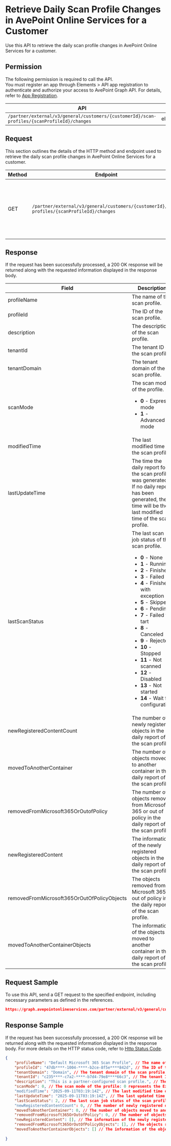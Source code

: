 # Retrieve Daily Scan Profile Changes in AvePoint Online Services for a Customer

Use this API to retrieve the daily scan profile changes in AvePoint Online Services for a customer. 

 ## Permission

The following permission is required to call the API.  
You must register an app through Elements > API app registration to authenticate and authorize your access to AvePoint Graph API. For details, refer to [App Registration](../../../elements/register-app.md).

| API | Permission  |
|-----------|--------|
| `/partner/external/v3/general/customers/{customerId}/scan-profiles/{scanProfileId}/changes`|elements.scanprofiles.read.all|  

## Request

This section outlines the details of the HTTP method and endpoint used to retrieve the daily scan profile changes in AvePoint Online Services for a customer.

| Method | Endpoint | Description |
|-----------|--------|------------|
| GET | `/partner/external/v3/general/customers/{customerId}/scan-profiles/{scanProfileId}/changes` | Retrieve the daily scan profile changes in AvePoint Online Services for a customer.|

## Response

If the request has been successfully processed, a 200 OK response will be returned along with the requested information displayed in the response body.
 
| Field | Description | Type |
| --- | --- | --- |
| profileName               | The name of the scan profile.                 | string |
| profileId     | The ID of the scan profile.       | string |
| description       | The description of the scan profile.      | string |
| tenantId | The tenant ID of the scan profile. | string |
| tenantDomain | The tenant domain of the scan profile. | string |
| scanMode | The scan mode of the profile. <ul><li>**0** - Express mode</li><li>**1** - Advanced mode</li></ul> | integer |
| modifiedTime | The last modified time of the scan profile. | string |
| lastUpdateTime | The time the daily report for the scan profile was generated. If no daily report has been generated, the time will be the last modified time of the scan profile. | string |
| lastScanStatus | The last scan job status of the scan profile. <ul><li>**0** - None</li><li>**1** - Running</li><li>**2** - Finished</li><li>**3** - Failed</li><li>**4** - Finished with exception</li><li>**5** - Skipped</li><li>**6** - Pending</li><li>**7** - Failed to tart</li><li>**8** - Canceled</li><li>**9** - Rejected</li><li>**10** - Stopped</li><li>**11** - Not scanned</li><li>**12** - Disabled</li><li>**13** - Not started</li><li>**14** - Wait for configuration</li></ul> | integer |
| newRegisteredContentCount | The number of newly registered objects in the daily report of the scan profile. | integer |
| movedToAnotherContainer | The number of objects moved to another container in the daily report of the scan profile. | integer |
| removedFromMicrosoft365OrOutofPolicy | The number of objects removed from Microsoft 365 or out of policy in the daily report of the scan profile. | integer |
| newRegisteredContent | The information of the newly registered objects in the daily report of the scan profile. | list |
| removedFromMicrosoft365OrOutOfPolicyObjects | The objects removed from Microsoft 365 or out of policy in the daily report of the scan profile. | string[] |
| movedToAnotherContainerObjects | The information of the objects moved to another container in the daily report of the scan profile. | list |

## Request Sample
To use this API, send a GET request to the specified endpoint, including necessary parameters as defined in the references.
```json
https://graph.avepointonlineservices.com/partner/external/v3/general/customers/caf9****-2cc6-****-b04b-794c****5ea3/scan-profiles/{47db****-1004-****-b2ce-8f5e****842d}/changes
```
 
## Response Sample
If the request has been successfully processed, a 200 OK response will be returned along with the requested information displayed in the response body.
For more details on the HTTP status code, refer to [Http Status Code](../../Use-AvePoint-Graph-API.md#http-status-code).
```json
{
    "profileName": "Default Microsoft 365 Scan Profile", // The name of the scan profile. 
    "profileId": "47db****-1004-****-b2ce-8f5e****842d", // The ID of the scan profile. 
    "tenantDomain": "Domain", // The tenant domain of the scan profile. 
    "tenantId": "c235****-c7a2-****-b7d4-79e8****66c3", // The tenant ID of the scan profile. 
    "description": "This is a partner-configured scan profile.", // The description of the scan profile. 
    "scanMode": 0, // The scan mode of the profile: 0 represents the Express mode. 
    "modifiedTime": "2025-09-11T03:19:14Z", // The last modified time of the scan profile. 
    "lastUpdateTime": "2025-09-11T03:19:14Z", // The last updated time of the scan profile. 
    "lastScanStatus": 2, // The last scan job status of the scan profile: 2 represents finished. 
    "newRegisteredContentCount": 0, // The number of newly registered objects in the daily report of the scan profile. 
    "movedToAnotherContainer": 0, // The number of objects moved to another container in the daily report of the scan profile. 
    "removedFromMicrosoft365OrOutofPolicy": 0, // The number of objects removed from Microsoft 365 or out of policy in the daily report of the scan profile.
    "newRegisteredContent": [], // The information of the newly registered object in the daily report
    "removedFromMicrosoft365OrOutOfPolicyObjects": [], // The objects removed from Microsoft 365 or out of policy in the daily report
    "movedToAnotherContainerObjects": [] // The information of the objects moved to another container in the daily report
    
}
```
